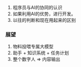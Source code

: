1. 程序员与AI的协同的认识
2. 如果利用AI的优势，进行开发。
3. 以往的判断和现在用起来的区别


### 展望
1. 物料投喂专属大模型
2. 助手 + 知识系统 + 任务计划 
3. 整个数字人 => 内容输出